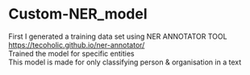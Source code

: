 # Custom-NER_model
First I generated a training data set using NER ANNOTATOR TOOL 
https://tecoholic.github.io/ner-annotator/
<br>
Trained the model for specific entities <br>
This model is made for only classifying person & organisation in a text

